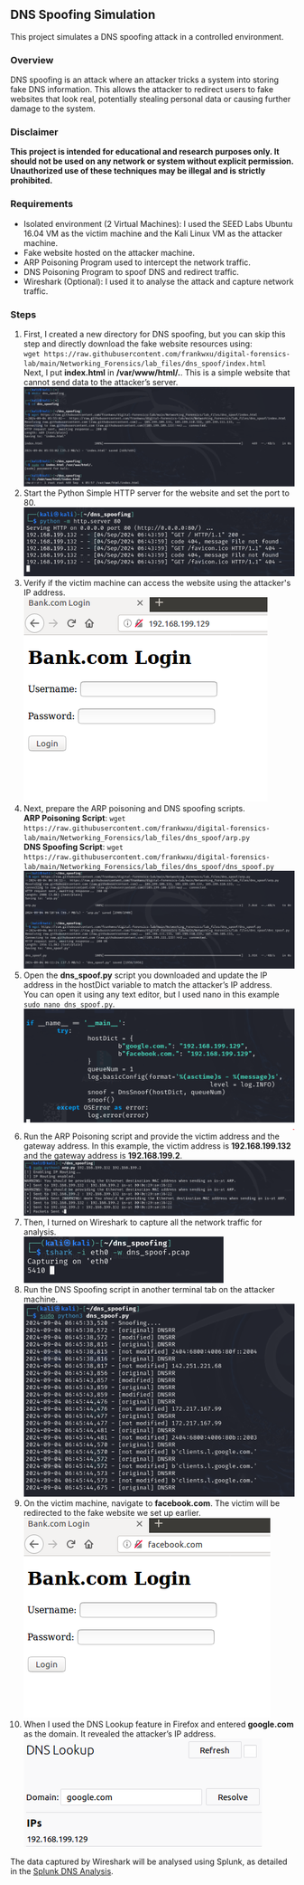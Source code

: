## DNS Spoofing Simulation
This project simulates a DNS spoofing attack in a controlled environment.  

### Overview
DNS spoofing is an attack where an attacker tricks a system into storing fake DNS information. This allows the attacker to redirect users to fake websites that look real, potentially stealing personal data or causing further damage to the system.  

### Disclaimer
**This project is intended for educational and research purposes only. It should not be used on any network or system without explicit permission. Unauthorized use of these techniques may be illegal and is strictly prohibited.**  

### Requirements
- Isolated environment (2 Virtual Machines): I used the SEED Labs Ubuntu 16.04 VM as the victim machine and the Kali Linux VM as the attacker machine.
- Fake website hosted on the attacker machine.  
- ARP Poisoning Program used to intercept the network traffic.
- DNS Poisoning Program to spoof DNS and redirect traffic.
- Wireshark (Optional): I used it to analyse the attack and capture network traffic.

### Steps
1. First, I created a new directory for DNS spoofing, but you can skip this step and directly download the fake website resources using:  
   `wget https://raw.githubusercontent.com/frankwxu/digital-forensics-lab/main/Networking_Forensics/lab_files/dns_spoof/index.html`  
   Next, I put **index.html** in **/var/www/html/.**. This is a simple website that cannot send data to the attacker’s server.  
   ![Fake Website Setup](images/fake-setup.png)  
2. Start the Python Simple HTTP server for the website and set the port to 80.  
   ![Run Server](images/run-server.png)
3. Verify if the victim machine can access the website using the attacker's IP address.  
   ![Fake Website](images/fake-web.png)
4. Next, prepare the ARP poisoning and DNS spoofing scripts.  
   **ARP Poisoning Script**: `wget https://raw.githubusercontent.com/frankwxu/digital-forensics-lab/main/Networking_Forensics/lab_files/dns_spoof/arp.py`  
   **DNS Spoofing Script**: `wget https://raw.githubusercontent.com/frankwxu/digital-forensics-lab/main/Networking_Forensics/lab_files/dns_spoof/dns_spoof.py`  
   ![Prepare ARP Poisoning and DNS Spoofing Scripts](images/scripts.png)  
5. Open the **dns_spoof.py** script you downloaded and update the IP address in the hostDict variable to match the attacker’s IP address.  
   You can open it using any text editor, but I used nano in this example `sudo nano dns_spoof.py`.  
   ![Change IP Address](images/change-ip.png)
6. Run the ARP Poisoning script and provide the victim address and the gateway address. In this example, the victim address is **192.168.199.132** and the gateway address is **192.168.199.2**.  
   ![ARP Poisoning](images/arp.png)
7. Then, I turned on Wireshark to capture all the network traffic for analysis.  
   ![Wireshark](images/wireshark.png)  
8. Run the DNS Spoofing script in another terminal tab on the attacker machine.  
   ![DNS Spoofing](images/dns-spoof.png)  
9. On the victim machine, navigate to **facebook.com**. The victim will be redirected to the fake website we set up earlier.  
   ![Accessing Fake Website](images/access-fake-web.png)  
10. When I used the DNS Lookup feature in Firefox and entered **google.com** as the domain. It revealed the attacker’s IP address.  
   ![DNS Lookup](images/dns-lookup.png)  

The data captured by Wireshark will be analysed using Splunk, as detailed in the <a href="https://github.com/elvanalandi/Home-Cybersecurity-Lab/tree/main/Splunk/DNS%20Spoofing%20Analysis">Splunk DNS Analysis</a>.  
